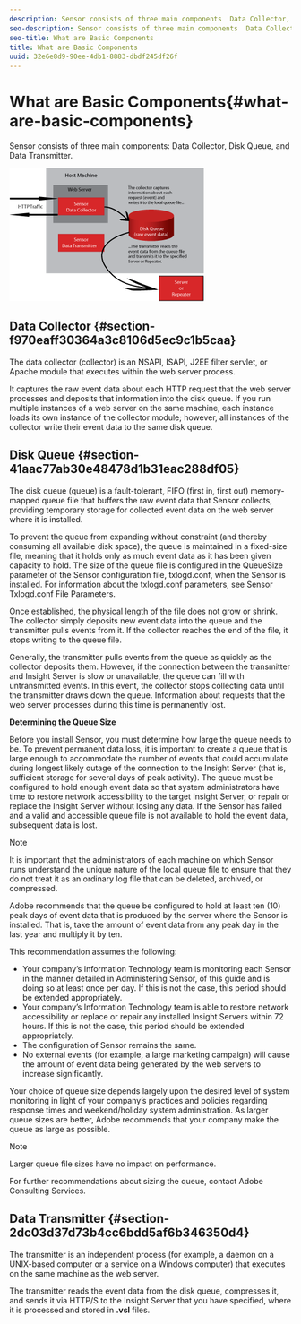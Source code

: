 ```yaml
---
description: Sensor consists of three main components  Data Collector, Disk Queue, and Data Transmitter.
seo-description: Sensor consists of three main components  Data Collector, Disk Queue, and Data Transmitter.
seo-title: What are Basic Components
title: What are Basic Components
uuid: 32e6e8d9-90ee-4db1-8883-dbdf245df26f
---
```


# What are Basic Components{#what-are-basic-components}

Sensor consists of three main components: Data Collector, Disk Queue, and Data Transmitter.

 ![](assets/Visual-Sensor.png) 

## Data Collector {#section-f970eaff30364a3c8106d5ec9c1b5caa}

The data collector (collector) is an NSAPI, ISAPI, J2EE filter servlet, or Apache module that executes within the web server process.

It captures the raw event data about each HTTP request that the web server processes and deposits that information into the disk queue. If you run multiple instances of a web server on the same machine, each instance loads its own instance of the collector module; however, all instances of the collector write their event data to the same disk queue.

## Disk Queue {#section-41aac77ab30e48478d1b31eac288df05}

The disk queue (queue) is a fault-tolerant, FIFO (first in, first out) memory-mapped queue file that buffers the raw event data that Sensor collects, providing temporary storage for collected event data on the web server where it is installed.

To prevent the queue from expanding without constraint (and thereby consuming all available disk space), the queue is maintained in a fixed-size file, meaning that it holds only as much event data as it has been given capacity to hold. The size of the queue file is configured in the QueueSize parameter of the Sensor configuration file, txlogd.conf, when the Sensor is installed. For information about the txlogd.conf parameters, see Sensor Txlogd.conf File Parameters.

Once established, the physical length of the file does not grow or shrink. The collector simply deposits new event data into the queue and the transmitter pulls events from it. If the collector reaches the end of the file, it stops writing to the queue file.

Generally, the transmitter pulls events from the queue as quickly as the collector deposits them. However, if the connection between the transmitter and Insight Server is slow or unavailable, the queue can fill with untransmitted events. In this event, the collector stops collecting data until the transmitter draws down the queue. Information about requests that the web server processes during this time is permanently lost.

**Determining the Queue Size**

Before you install Sensor, you must determine how large the queue needs to be. To prevent permanent data loss, it is important to create a queue that is large enough to accommodate the number of events that could accumulate during longest likely outage of the connection to the Insight Server (that is, sufficient storage for several days of peak activity). The queue must be configured to hold enough event data so that system administrators have time to restore network accessibility to the target Insight Server, or repair or replace the Insight Server without losing any data. If the Sensor has failed and a valid and accessible queue file is not available to hold the event data, subsequent data is lost.

>[!NOTE]
>
>It is important that the administrators of each machine on which Sensor runs understand the unique nature of the local queue file to ensure that they do not treat it as an ordinary log file that can be deleted, archived, or compressed.

Adobe recommends that the queue be configured to hold at least ten (10) peak days of event data that is produced by the server where the Sensor is installed. That is, take the amount of event data from any peak day in the last year and multiply it by ten.

This recommendation assumes the following:

* Your company’s Information Technology team is monitoring each Sensor in the manner detailed in Administering Sensor, of this guide and is doing so at least once per day. If this is not the case, this period should be extended appropriately. 
* Your company’s Information Technology team is able to restore network accessibility or replace or repair any installed Insight Servers within 72 hours. If this is not the case, this period should be extended appropriately. 
* The configuration of Sensor remains the same. 
* No external events (for example, a large marketing campaign) will cause the amount of event data being generated by the web servers to increase significantly.

Your choice of queue size depends largely upon the desired level of system monitoring in light of your company’s practices and policies regarding response times and weekend/holiday system administration. As larger queue sizes are better, Adobe recommends that your company make the queue as large as possible.

>[!NOTE]
>
>Larger queue file sizes have no impact on performance.

For further recommendations about sizing the queue, contact Adobe Consulting Services.

## Data Transmitter {#section-2dc03d37d73b4cc6bdd5af6b346350d4}

The transmitter is an independent process (for example, a daemon on a UNIX-based computer or a service on a Windows computer) that executes on the same machine as the web server.

The transmitter reads the event data from the disk queue, compresses it, and sends it via HTTP/S to the Insight Server that you have specified, where it is processed and stored in **.vsl** files. 

